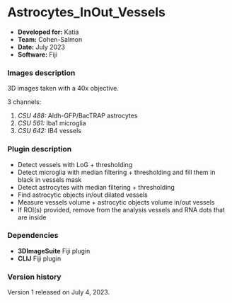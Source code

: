 # Astrocytes_InOut_Vessels

* **Developed for:** Katia
* **Team:** Cohen-Salmon
* **Date:** July 2023
* **Software:** Fiji

### Images description

3D images taken with a 40x objective.

3 channels:
  1. *CSU 488:* Aldh-GFP/BacTRAP astrocytes
  2. *CSU 561:* Iba1 microglia
  3. *CSU 642:* IB4 vessels
### Plugin description

* Detect vessels with LoG + thresholding
* Detect microglia with median filtering + thresholding and fill them in black in vessels mask
* Detect astrocytes with median filtering + thresholding
* Find astrocytic objects in/out dilated vessels
* Measure vessels volume + astrocytic objects volume in/out vessels
* If ROI(s) provided, remove from the analysis vessels and RNA dots that are inside

### Dependencies

* **3DImageSuite** Fiji plugin
* **CLIJ** Fiji plugin

### Version history

Version 1 released on July 4, 2023.
